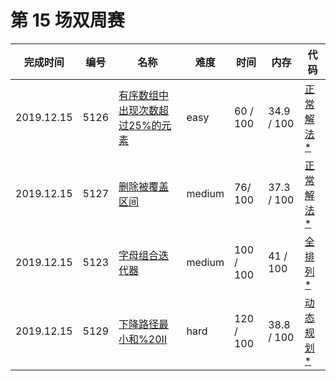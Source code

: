 # 第 15 场双周赛

**完成时间**|**编号**|**名称**|**难度**|**时间**|**内存**|**代码**
--------|--------|--------|------------|--------|--------|--------
2019.12.15|5126|[有序数组中出现次数超过25%的元素](/第%2015%20场双周赛5275.%20有序数组中出现次数超过25%的元素/question.md)|easy|60 / 100|34.9 / 100|[正常解法*](/第%2015%20场双周赛/5126.%20有序数组中出现次数超过25%的元素/javascript/ac_v1.js)
2019.12.15|5127|[删除被覆盖区间](/第%2015%20场双周赛/5127.%20删除被覆盖区间/question.md)|medium|76/ 100|37.3 / 100|[正常解法*](/第%2015%20场双周赛/5127.%20删除被覆盖区间/javascript/ac_v1.js)
2019.12.15|5123|[字母组合迭代器](/第%2015%20场双周赛/5123.%20字母组合迭代器/question.md)|medium|100 / 100|41 / 100|[全排列*](/第%2015%20场双周赛/5123.%20字母组合迭代器/javascript/ac_v1.js)
2019.12.15|5129|[下降路径最小和%20II](/第%2015%20场双周赛/5129.%20下降路径最小和%20II/question.md)|hard|120 / 100|38.8 / 100|[动态规划*](/第%2015%20场双周赛/5129.%20下降路径最小和%20II/javascript/ac_v1.js)
